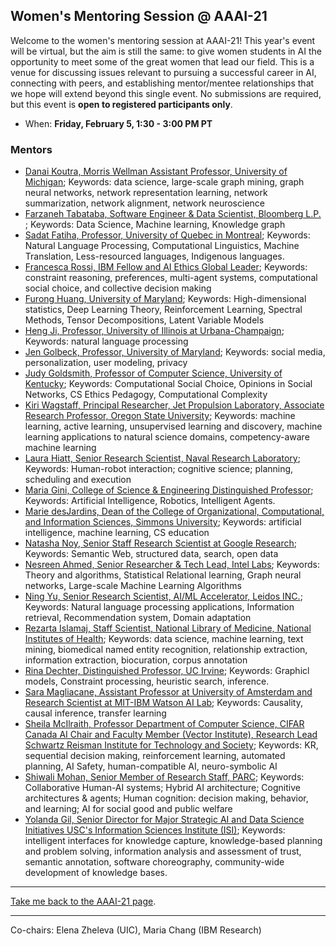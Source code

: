 ## Women's Mentoring Session @ AAAI-21

Welcome to the women's mentoring session at AAAI-21! This year's event will be virtual, but the aim is still the same: to give women students in AI the opportunity to meet some of the great women that lead our field. This is a venue for discussing issues relevant to pursuing a successful career in AI, connecting with peers, and establishing mentor/mentee relationships that we hope will extend beyond this single event. No submissions are required, but this event is **open to registered participants only**.

- When: **Friday, February 5, 1:30 - 3:00 PM PT**

### Mentors
* [Danai Koutra, Morris Wellman Assistant Professor, University of Michigan](https://web.eecs.umich.edu/~dkoutra/); Keywords: data science, large-scale graph mining, graph neural networks, network representation learning, network summarization, network alignment, network neuroscience 
* [Farzaneh Tabataba, Software Engineer & Data Scientist, Bloomberg L.P. ](https://www.linkedin.com/in/farzaneh-tabataba-a3202aa8/); Keywords: Data Science, Machine learning, Knowledge graph
* [Sadat Fatiha, Professor, University of Quebec in Montreal](https://scholar.google.com/citations?hl=fr&user=KSdsq6AAAAAJ&view_op=list_works&sortby=pubdate); Keywords: Natural Language Processing,  Computational Linguistics, Machine Translation, Less-resourced languages, Indigenous languages.
* [Francesca Rossi, IBM Fellow and AI Ethics Global Leader](https://researcher.watson.ibm.com/researcher/view.php?person=ibm-Francesca.Rossi2); Keywords: constraint reasoning, preferences, multi-agent systems, computational social choice, and collective decision making
* [Furong Huang, University of Maryland](https://furong-huang.com/); Keywords: High-dimensional statistics, Deep Learning Theory, Reinforcement Learning, Spectral Methods, Tensor Decompositions, Latent Variable Models
* [Heng Ji, Professor, University of Illinois at Urbana-Champaign](http://blender.cs.illinois.edu/hengji.html); Keywords: natural language processing
* [Jen Golbeck, Professor, University of Maryland](www.cs.umd.edu/~golbeck); Keywords: social media, personalization, user modeling, privacy
* [Judy Goldsmith, Professor of Computer Science, University of Kentucky](http://www.cs.uky.edu/~goldsmit); Keywords: Computational Social Choice, Opinions in Social Networks, CS Ethics Pedagogy, Computational Complexity
* [Kiri Wagstaff, Principal Researcher, Jet Propulsion Laboratory, Associate Research Professor, Oregon State University](https://www.wkiri.com/); Keywords: machine learning, active learning, unsupervised learning and discovery, machine learning applications to natural science domains, competency-aware machine learning
* [Laura Hiatt, Senior Research Scientist, Naval Research Laboratory](https://sites.google.com/site/lahiatt/home); Keywords: Human-robot interaction; cognitive science; planning, scheduling and execution
* [Maria Gini, College of Science & Engineering Distinguished Professor](https://www-users.cs.umn.edu/~gini/); Keywords: Artificial Intelligence, Robotics, Intelligent Agents.
* [Marie desJardins, Dean of the College of Organizational, Computational, and Information Sciences, Simmons University](https://www.simmons.edu/academics/faculty/marie-desjardins); Keywords: artificial intelligence, machine learning, CS education
* [Natasha Noy, Senior Staff Research Scientist at Google Research](https://research.google/people/NatalyaNoy/); Keywords: Semantic Web, structured data, search, open data
* [Nesreen Ahmed, Senior Researcher & Tech Lead, Intel Labs](http://nesreenahmed.com); Keywords: Theory and algorithms, Statistical Relational learning, Graph neural networks, Large-scale Machine Learning Algorithms
* [Ning Yu, Senior Research Scientist, AI/ML Accelerator, Leidos INC.](https://www.linkedin.com/in/ningyu7/); Keywords: Natural language processing applications, Information retrieval, Recommendation system, Domain adaptation
* [Rezarta Islamaj, Staff Scientist, National Library of Medicine, National Institutes of Health](https://scholar.google.com/citations?user=WWpGXYEAAAAJ&hl=en); Keywords: data science, machine learning, text mining, biomedical named entity recognition, relationship extraction, information extraction, biocuration, corpus annotation
* [Rina Dechter, Distinguished Professor, UC Irvine](https://www.ics.uci.edu/~dechter/index.html); Keywords: Graphicl models, Constraint processing, heuristic search, inference.
* [Sara Magliacane, Assistant Professor at University of Amsterdam and Research Scientist at MIT-IBM Watson AI Lab](smaglia.wordpress.com); Keywords: Causality, causal inference, transfer learning
* [Sheila McIlraith, Professor Department of Computer Science, CIFAR Canada AI Chair and Faculty Member (Vector Institute), Research Lead Schwartz Reisman Institute for Technology and Society](http://www.cs.toronto.edu/~sheila); Keywords: KR, sequential decision making, reinforcement learning, automated planning,  AI Safety, human-compatible AI, neuro-symbolic AI
* [Shiwali Mohan, Senior Member of Research Staff, PARC](https://www.shiwali.me/); Keywords: Collaborative Human-AI systems; Hybrid AI architecture; Cognitive architectures & agents; Human cognition: decision making, behavior, and learning; AI for social good and public welfare
* [Yolanda Gil, Senior Director for Major Strategic AI and Data Science Initiatives USC's Information Sciences Institute (ISI)](https://www.isi.edu/~gil/); Keywords: intelligent interfaces for knowledge capture, knowledge-based planning and problem solving, information analysis and assessment of trust, semantic annotation, software choreography, community-wide development of knowledge bases. 

***

[Take me back to the AAAI-21 page](https://aaai.org/Conferences/AAAI-21/).

*** 

Co-chairs: Elena Zheleva (UIC), Maria Chang (IBM Research)
